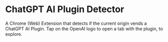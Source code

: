 # ChatGPT AI Plugin Detector

A Chrome (Web) Extension that detects if the current origin vends a ChatGPT AI Plugin. Tap on the OpenAI logo to open a tab with the plugin, to explore.
